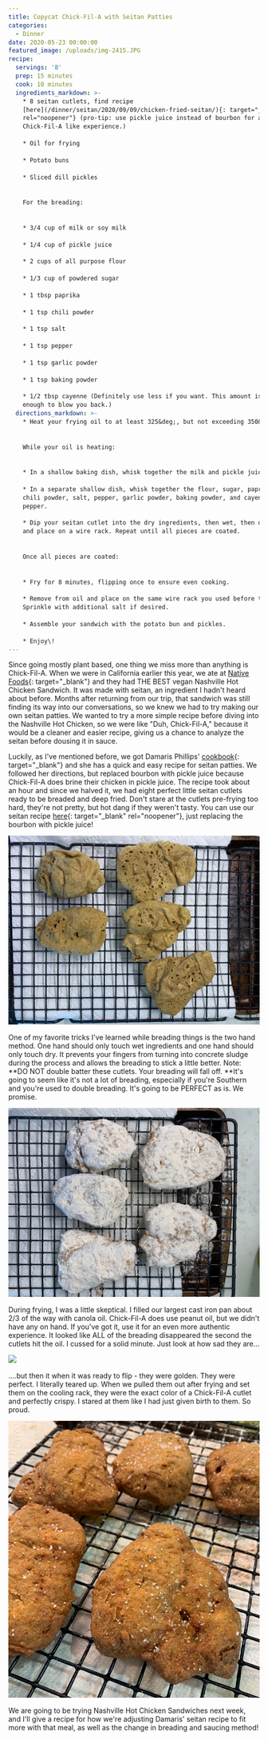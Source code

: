 ```yaml
---
title: Copycat Chick-Fil-A with Seitan Patties
categories:
  - Dinner
date: 2020-05-23 00:00:00
featured_image: /uploads/img-2415.JPG
recipe:
  servings: '8'
  prep: 15 minutes
  cook: 10 minutes
  ingredients_markdown: >-
    * 8 seitan cutlets, find recipe
    [here](/dinner/seitan/2020/09/09/chicken-fried-seitan/){: target="_blank"
    rel="noopener"} (pro-tip: use pickle juice instead of bourbon for a more
    Chick-Fil-A like experience.)

    * Oil for frying

    * Potato buns

    * Sliced dill pickles


    For the breading:


    * 3/4 cup of milk or soy milk

    * 1/4 cup of pickle juice

    * 2 cups of all purpose flour

    * 1/3 cup of powdered sugar

    * 1 tbsp paprika

    * 1 tsp chili powder

    * 1 tsp salt

    * 1 tsp pepper

    * 1 tsp garlic powder

    * 1 tsp baking powder

    * 1/2 tbsp cayenne (Definitely use less if you want. This amount isn't
    enough to blow you back.)
  directions_markdown: >-
    * Heat your frying oil to at least 325&deg;, but not exceeding 350&deg;.


    While your oil is heating:


    * In a shallow baking dish, whisk together the milk and pickle juice.

    * In a separate shallow dish, whisk together the flour, sugar, paprika,
    chili powder, salt, pepper, garlic powder, baking powder, and cayenne
    pepper.

    * Dip your seitan cutlet into the dry ingredients, then wet, then dry again
    and place on a wire rack. Repeat until all pieces are coated.


    Once all pieces are coated:


    * Fry for 8 minutes, flipping once to ensure even cooking.

    * Remove from oil and place on the same wire rack you used before to cool.
    Sprinkle with additional salt if desired.

    * Assemble your sandwich with the potato bun and pickles.

    * Enjoy\!
---
```


Since going mostly plant based, one thing we miss more than anything is Chick-Fil-A. When we were in California earlier this year, we ate at [Native Foods](https://www.nativefoods.com/){: target="_blank"}&nbsp;and they had THE BEST vegan Nashville Hot Chicken Sandwich. It was made with seitan, an ingredient I hadn't heard about before. Months after returning from our trip, that sandwich was still finding its way into our conversations, so we knew we had to try making our own seitan patties. We wanted to try a more simple recipe before diving into the Nashville Hot Chicken, so we were like "Duh, Chick-Fil-A," because it would be a cleaner and easier recipe, giving us a chance to analyze the seitan before dousing it in sauce.

Luckily, as I've mentioned before, we got Damaris Phillips' [cookbook](https://www.nativefoods.com/){: target="_blank"}&nbsp;and she has a quick and easy recipe for seitan patties. We followed her directions, but replaced bourbon with pickle juice because Chick-Fil-A does brine their chicken in pickle juice. The recipe took about an hour and since we halved it, we had eight perfect little seitan cutlets ready to be breaded and deep fried. Don't stare at the cutlets pre-frying too hard, they're not pretty, but hot dang if they weren't tasty. You can use our seitan recipe [here](/dinner/seitan/2020/09/09/chicken-fried-seitan/){: target="_blank" rel="noopener"}, just replacing the bourbon with pickle juice\!

![](/uploads/img-2397.JPG)

One of my favorite tricks I've learned while breading things is the two hand method. One hand should only touch wet ingredients and one hand should only touch dry. It prevents your fingers from turning into concrete sludge during the process and allows the breading to stick a little better. Note: **DO NOT double batter these cutlets. Your breading will fall off.&nbsp;**It's going to seem like it's not a lot of breading, especially if you're Southern and you're used to double breading. It's going to be PERFECT as is. We promise.

![](/uploads/img-2403.JPG)

During frying, I was a little skeptical. I filled our largest cast iron pan about 2/3 of the way with canola oil. Chick-Fil-A does use peanut oil, but we didn't have any on hand. If you've got it, use it for an even more authentic experience. It looked like ALL of the breading disappeared the second the cutlets hit the oil. I cussed for a solid minute. Just look at how sad they are…

![](/uploads/img-2404.JPG)

….but then it when it was ready to flip - they were golden. They were perfect. I literally teared up. When we pulled them out after frying and set them on the cooling rack, they were the exact color of a Chick-Fil-A cutlet and perfectly crispy. I stared at them like I had just given birth to them. So proud.

![](/uploads/img-2410-edit.jpg)

We are going to be trying Nashville Hot Chicken Sandwiches next week, and I'll give a recipe for how we're adjusting Damaris' seitan recipe to fit more with that meal, as well as the change in breading and saucing method\!

&nbsp;

&nbsp;